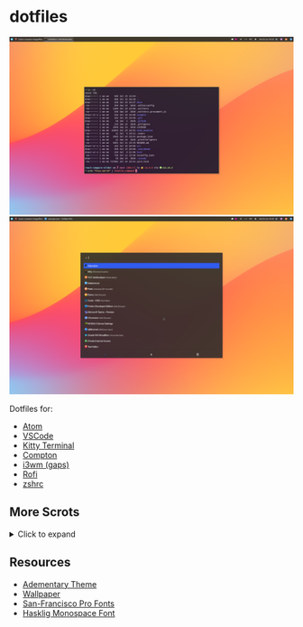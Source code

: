 # dotfiles

[![Rofi drun](./scrots/desktop-kitty.png)](./scrots/rofi-drun.png)
[![Rofi drun](./scrots/rofi-drun.png)](./scrots/rofi-drun.png)

Dotfiles for:

-   [Atom](./home/.atom)
-   [VSCode](<./home/.config/Code - OSS/User/>)
-   [Kitty Terminal](./home/.config/kitty)
-   [Compton](./home/.config/compton)
-   [i3wm (gaps)](./home/.config/i3)
-   [Rofi](./home/.local/share/rofi/themes)
-   [zshrc](./home/.zshrc)

## More Scrots

<details>

<summary>Click to expand</summary>

[![Rofi drun](./scrots/rofi-drun.png)](./scrots/rofi-drun.png)
[![Rofi run](./scrots/rofi-run.png)](./scrots/rofi-run.png)
[![Rofi window](./scrots/rofi-window.png)](./scrots/rofi-window.png)
[![VSCode + Kitty](./scrots/vscode-kitty.png)](./scrots/vscode-kitty.png)

</details>

## Resources
-   [Adementary Theme](<https://github.com/hrdwrrsk/adementary-theme>)
-   [Wallpaper](<https://dribbble.com/shots/13806303-Wave-Wallpapers>)
-   [San-Francisco Pro Fonts](<https://github.com/sahibjotsaggu/San-Francisco-Pro-Fonts>)
-   [Hasklig Monospace Font](<https://github.com/i-tu/Hasklig>)
